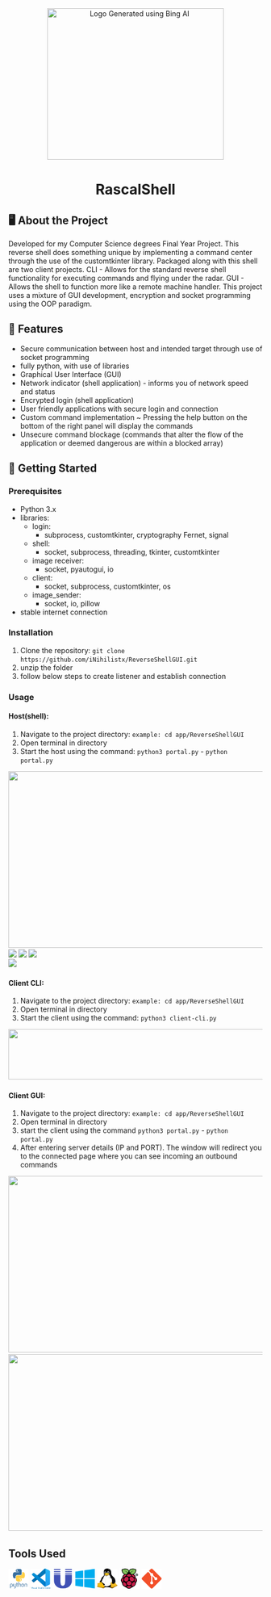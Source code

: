 <div align="center">
  <img src=https://github.com/iNihilistx/ReverseShellGUI/assets/64751372/bd56664a-d76f-4de5-91b4-dc86ddb18498 title="Logo Generated using Bing AI" width=350 height=300/>
  <h1><b>RascalShell</b></h1>
</div>

## 🖥️ About the Project

<div>
  <p1>
  Developed for my Computer Science degrees Final Year Project. This reverse shell does something unique by implementing a command center through the use of the customtkinter library. Packaged along with this shell are two client projects. CLI - Allows for the standard reverse shell functionality for executing commands and flying under the radar. GUI - Allows the shell to function more like a remote machine handler. This project uses a mixture of GUI development, encryption and socket programming using the OOP paradigm.

## 🔎 Features

* Secure communication between host and intended target through use of socket programming
* fully python, with use of libraries
* Graphical User Interface (GUI)
* Network indicator (shell application) - informs you of network speed and status
* Encrypted login (shell application)
* User friendly applications with secure login and connection
* Custom command implementation ~ Pressing the help button on the bottom of the right panel will display the commands
* Unsecure command blockage (commands that alter the flow of the application or deemed dangerous are within a blocked array)
  

## 📖 Getting Started

### Prerequisites

- Python 3.x
- libraries:
  - login:
    - subprocess, customtkinter, cryptography Fernet, signal
  - shell:
    - socket, subprocess, threading, tkinter, customtkinter
  - image receiver:
      - socket, pyautogui, io
  - client:
    - socket, subprocess, customtkinter, os
  - image_sender:
    - socket, io, pillow
- stable internet connection
### Installation

1. Clone the repository: `git clone https://github.com/iNihilistx/ReverseShellGUI.git`
2. unzip the folder
3. follow below steps to create listener and establish connection

### Usage

#### Host(shell):
1. Navigate to the project directory: `example: cd app/ReverseShellGUI`
2. Open terminal in directory
3. Start the host using the command: `python3 portal.py` - `python portal.py`
<img src="https://github.com/iNihilistx/ReverseShellGUI/assets/64751372/c84a10c9-612a-4778-8a73-8fd10d7dbcdd" width=550 height=350/>
<img src="https://github.com/iNihilistx/ReverseShellGUI/assets/64751372/a6835899-4a1f-4a33-a791-4fb8c0f0296d"/>
<img src="https://github.com/iNihilistx/ReverseShellGUI/assets/64751372/286c264e-24b1-409e-9671-646f0d23ac9d"/>
<img src="https://github.com/iNihilistx/ReverseShellGUI/assets/64751372/aaa0e61d-aa74-4d8b-b522-c7816734e328"/><br>
<img src="https://github.com/iNihilistx/ReverseShellGUI/assets/64751372/afa9f543-92ac-408e-8957-7a399f457ca0"/>



#### Client CLI:
1. Navigate to the project directory: `example: cd app/ReverseShellGUI`
2. Open terminal in directory
3. Start the client using the command: `python3 client-cli.py`
<img src=https://github.com/iNihilistx/ReverseShellGUI/assets/64751372/fb145717-dad0-484a-b49a-a2e016e5b6e9 width=550 height=100/>

#### Client GUI:
1. Navigate to the project directory: `example: cd app/ReverseShellGUI`
2. Open terminal in directory
3. start the client using the command `python3 portal.py` - `python portal.py`
5. After entering server details (IP and PORT). The window will redirect you to the connected page where you can see incoming an outbound commands
<img src="https://github.com/iNihilistx/ReverseShellGUI/assets/64751372/b7ee5f7f-4900-4b14-a1ab-219446712e0d" width=550 height=350>
<img src="https://github.com/iNihilistx/ReverseShellGUI/assets/64751372/549d8198-6950-45a9-a0a3-5a96c78c3fd7" width=550 height=350>


## Tools Used

<div>
  <img src="https://github.com/devicons/devicon/blob/master/icons/python/python-original-wordmark.svg" title="Python" width="40" height="40"/>
  <img src="https://github.com/devicons/devicon/blob/master/icons/vscode/vscode-original-wordmark.svg" title="Vscode" width="40" height="40"/>
  <img src="https://github.com/devicons/devicon/blob/master/icons/unix/unix-original.svg" title="Vscode" width="40" height="40"/>
  <img src="https://github.com/devicons/devicon/blob/master/icons/windows8/windows8-original.svg" title="Vscode" width="40" height="40"/> 
  <img src="https://github.com/garrett/Tux/blob/main/tux-large.png" title="Linux" width=40 height="40"/>
  <img src="https://raw.githubusercontent.com/iiiypuk/rpi-icon/master/raspberry-pi-logo_resized_256.png" title="Raspberry Pi" width="40" height="40"/> 
  <img src="https://github.com/devicons/devicon/blob/master/icons/git/git-original.svg" title="Git" width="40" height="40"/>
</div>
